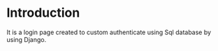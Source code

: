 # Introduction
It is a login page created to custom authenticate using Sql database by using Django.
